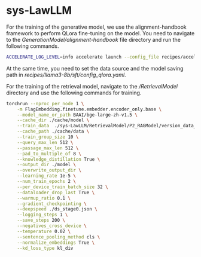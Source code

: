 # sys-LawLLM

For the training of the generative model, we use the alignment-handbook framework to perform QLora fine-tuning on the model. You need to navigate to the *GenerationModel/alignment-handbook* file directory and run the following commands. 
```bash
ACCELERATE_LOG_LEVEL=info accelerate launch --config_file recipes/accelerate_configs/multi_gpu.yaml --num_processes=1 scripts/run_sft.py recipes/llama3-8b/sft/config_qlora.yaml --load_in_4bit=true
```

At the same time, you need to set the data source and the model saving path in *recipes/llama3-8b/sft/config_qlora.yaml*.

For the training of the retrieval model, navigate to the */RetrievalModel* directory and use the following commands for training.

```bash
torchrun --nproc_per_node 1 \
	-m FlagEmbedding.finetune.embedder.encoder_only.base \
	--model_name_or_path BAAI/bge-large-zh-v1.5 \
    --cache_dir ./cache/model \
    --train_data  ./sys-LawLLM/RetrievalModel/P2_RAGModel/version_data_5 \
    --cache_path ./cache/data \
    --train_group_size 10 \
    --query_max_len 512 \
    --passage_max_len 512 \
    --pad_to_multiple_of 8 \
    --knowledge_distillation True \
	--output_dir ./model \
    --overwrite_output_dir \
    --learning_rate 1e-5 \
    --num_train_epochs 2 \
    --per_device_train_batch_size 32 \
    --dataloader_drop_last True \
    --warmup_ratio 0.1 \
    --gradient_checkpointing \
    --deepspeed ./ds_stage0.json \
    --logging_steps 1 \
    --save_steps 200 \
    --negatives_cross_device \
    --temperature 0.02 \
    --sentence_pooling_method cls \
    --normalize_embeddings True \
    --kd_loss_type kl_div 
```